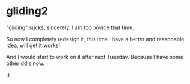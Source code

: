 gliding2
========


"gliding" sucks, sincerely. I am too novice that time.   


So now I completely redesign it, this time I have a better and reasonable idea, will get it works! 


And I would start to work on it after next Tuesday. Because I have some other ddls now. 


:) 
